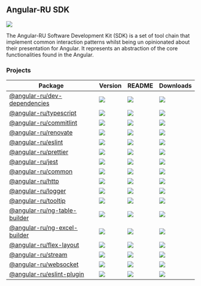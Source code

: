 ## Angular-RU SDK

[![](https://github.com/angular-ru/angular-ru-sdk/workflows/Angular-RU%20SDK%20CI/badge.svg)](https://github.com/Angular-RU/angular-ru-sdk/actions?query=workflow%3A%22Angular-RU+SDK+CI%22+branch%3Amaster)

The Angular-RU Software Development Kit (SDK) is a set of tool chain that implement common interaction patterns whilst
being un opinionated about their presentation for Angular. It represents an abstraction of the core functionalities
found in the Angular.

### Projects

| **Package**                                                                            | **Version**                                                                   | **README**                                                                                         | **Downloads**                                                                                                                             |
| -------------------------------------------------------------------------------------- | ----------------------------------------------------------------------------- | -------------------------------------------------------------------------------------------------- | ----------------------------------------------------------------------------------------------------------------------------------------- |
| [@angular-ru/dev-dependencies](https://npmjs.com/package/@angular-ru/dev-dependencies) | ![](https://img.shields.io/npm/v/%40angular-ru%2Fdev-dependencies/latest.svg) | [![](https://img.shields.io/badge/README--green.svg)](packages/dev-dependencies/README.md)         | [![](https://img.shields.io/npm/dm/@angular-ru/dev-dependencies)](https://npmjs.com/package/@angular-ru/dev-dependencies)                 |
| [@angular-ru/typescript](https://npmjs.com/package/@angular-ru/typescript)             | ![](https://img.shields.io/npm/v/%40angular-ru%2Ftypescript/latest.svg)       | [![](https://img.shields.io/badge/README--green.svg)](packages/typescript/README.md)               | [![](https://img.shields.io/npm/dm/@angular-ru/typescript)](https://npmjs.com/package/@angular-ru/typescript)                             |
| [@angular-ru/commitlint](https://npmjs.com/package/@angular-ru/commitlint)             | ![](https://img.shields.io/npm/v/%40angular-ru%2Fcommitlint/latest.svg)       | [![](https://img.shields.io/badge/README--green.svg)](packages/commitlint/README.md)               | [![](https://img.shields.io/npm/dm/@angular-ru/commitlint)](https://npmjs.com/package/@angular-ru/commitlint)                             |
| [@angular-ru/renovate](https://npmjs.com/package/@angular-ru/renovate)                 | ![](https://img.shields.io/npm/v/%40angular-ru%2Frenovate/latest.svg)         | [![](https://img.shields.io/badge/README--green.svg)](packages/renovate/README.md)                 | [![](https://img.shields.io/npm/dm/@angular-ru/renovate)](https://npmjs.com/package/@angular-ru/renovate)                                 |
| [@angular-ru/eslint](https://npmjs.com/package/@angular-ru/eslint-config-enterprise)   | ![](https://img.shields.io/npm/v/%40angular-ru%2Feslint/latest.svg)           | [![](https://img.shields.io/badge/README--green.svg)](packages/eslint-config-enterprise/README.md) | [![](https://img.shields.io/npm/dm/@angular-ru/eslint-config-enterprise)](https://npmjs.com/package/@angular-ru/eslint-config-enterprise) |
| [@angular-ru/prettier](https://npmjs.com/package/@angular-ru/prettier)                 | ![](https://img.shields.io/npm/v/%40angular-ru%2Fprettier/latest.svg)         | [![](https://img.shields.io/badge/README--green.svg)](packages/prettier/README.md)                 | [![](https://img.shields.io/npm/dm/@angular-ru/prettier)](https://npmjs.com/package/@angular-ru/prettier)                                 |
| [@angular-ru/jest](https://npmjs.com/package/@angular-ru/jest)                         | ![](https://img.shields.io/npm/v/%40angular-ru%2Fjest/latest.svg)             | [![](https://img.shields.io/badge/README--green.svg)](packages/jest/README.md)                     | [![](https://img.shields.io/npm/dm/@angular-ru/jest)](https://npmjs.com/package/@angular-ru/jest)                                         |
| [@angular-ru/common](https://npmjs.com/package/@angular-ru/common)                     | ![](https://img.shields.io/npm/v/%40angular-ru%2Fcommon/latest.svg)           | [![](https://img.shields.io/badge/README--green.svg)](packages/common/README.md)                   | [![](https://img.shields.io/npm/dm/@angular-ru/common)](https://npmjs.com/package/@angular-ru/common)                                     |
| [@angular-ru/http](https://npmjs.com/package/@angular-ru/http)                         | ![](https://img.shields.io/npm/v/%40angular-ru%2Fhttp/latest.svg)             | [![](https://img.shields.io/badge/README--green.svg)](packages/http/README.md)                     | [![](https://img.shields.io/npm/dm/@angular-ru/http)](https://npmjs.com/package/@angular-ru/http)                                         |
| [@angular-ru/logger](https://npmjs.com/package/@angular-ru/logger)                     | ![](https://img.shields.io/npm/v/%40angular-ru%2Flogger/latest.svg)           | [![](https://img.shields.io/badge/README--green.svg)](packages/logger/README.md)                   | [![](https://img.shields.io/npm/dm/@angular-ru/logger)](https://npmjs.com/package/@angular-ru/logger)                                     |
| [@angular-ru/tooltip](https://npmjs.com/package/@angular-ru/tooltip)                   | ![](https://img.shields.io/npm/v/%40angular-ru%2Ftooltip/latest.svg)          | [![](https://img.shields.io/badge/README--green.svg)](packages/tooltip/README.md)                  | [![](https://img.shields.io/npm/dm/@angular-ru/tooltip)](https://npmjs.com/package/@angular-ru/tooltip)                                   |
| [@angular-ru/ng-table-builder](https://npmjs.com/package/@angular-ru/ng-table-builder) | ![](https://img.shields.io/npm/v/%40angular-ru%2Fng-table-builder/latest.svg) | [![](https://img.shields.io/badge/README--green.svg)](packages/ng-table-builder/README.md)         | [![](https://img.shields.io/npm/dm/@angular-ru/ng-table-builder)](https://npmjs.com/package/@angular-ru/ng-table-builder)                 |
| [@angular-ru/ng-excel-builder](https://npmjs.com/package/@angular-ru/ng-excel-builder) | ![](https://img.shields.io/npm/v/%40angular-ru%2Fng-excel-builder/latest.svg) | [![](https://img.shields.io/badge/README--green.svg)](packages/ng-excel-builder/README.md)         | [![](https://img.shields.io/npm/dm/@angular-ru/ng-excel-builder)](https://npmjs.com/package/@angular-ru/ng-excel-builder)                 |
| [@angular-ru/flex-layout](https://npmjs.com/package/@angular-ru/flex-layout)           | ![](https://img.shields.io/npm/v/%40angular-ru%2Fflex-layout/latest.svg)      | [![](https://img.shields.io/badge/README--green.svg)](packages/flex-layout/README.md)              | [![](https://img.shields.io/npm/dm/@angular-ru/flex-layout)](https://npmjs.com/package/@angular-ru/flex-layout)                           |
| [@angular-ru/stream](https://npmjs.com/package/@angular-ru/stream)                     | ![](https://img.shields.io/npm/v/%40angular-ru%2Fstream/latest.svg)           | [![](https://img.shields.io/badge/README--green.svg)](packages/stream/README.md)                   | [![](https://img.shields.io/npm/dm/@angular-ru/stream)](https://npmjs.com/package/@angular-ru/stream)                                     |
| [@angular-ru/websocket](https://npmjs.com/package/@angular-ru/websocket)               | ![](https://img.shields.io/npm/v/%40angular-ru%2Fwebsocket/latest.svg)        | [![](https://img.shields.io/badge/README--green.svg)](packages/websocket/README.md)                | [![](https://img.shields.io/npm/dm/@angular-ru/websocket)](https://npmjs.com/package/@angular-ru/websocket)                               |
| [@angular-ru/eslint-plugin](https://npmjs.com/package/@angular-ru/eslint-plugin)       | ![](https://img.shields.io/npm/v/%40angular-ru%2Feslint-plugin/latest.svg)    | [![](https://img.shields.io/badge/README--green.svg)](packages/eslint-plugin/README.md)            | [![](https://img.shields.io/npm/dm/@angular-ru/eslint-plugin)](https://npmjs.com/package/@angular-ru/eslint-plugin)                       |
